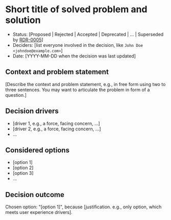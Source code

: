 # Short title of solved problem and solution

* Status: [Proposed | Rejected | Accepted | Deprecated | … | Superseded by [RDR-0005](0005-example.md)]
* Deciders: [list everyone involved in the decision, like `John Doe <johndoe@example.com>`]
* Date: [YYYY-MM-DD when the decision was last updated]

## Context and problem statement

[Describe the context and problem statement, e.g., in free form using two to
three sentences. You may want to articulate the problem in form of a question.]

## Decision drivers

* [driver 1, e.g., a force, facing concern, …]
* [driver 2, e.g., a force, facing concern, …]
* …

## Considered options

* [option 1]
* [option 2]
* [option 3]
* …

## Decision outcome

Chosen option: "[option 1]", because [justification. e.g., only option, which
meets user experience drivers].
